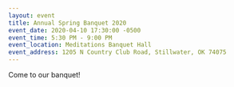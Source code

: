 ```yaml
---
layout: event
title: Annual Spring Banquet 2020
event_date: 2020-04-10 17:30:00 -0500
event_time: 5:30 PM - 9:00 PM
event_location: Meditations Banquet Hall
event_address: 1205 N Country Club Road, Stillwater, OK 74075
---
```


Come to our banquet!
